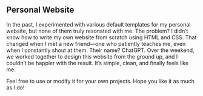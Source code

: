 ## Personal Website 

In the past, I experimented with various default templates for my personal
website, but none of them truly resonated with me. The problem? I didn’t know
how to write my own website from scratch using HTML and CSS. That changed when
I met a new friend—one who patiently teaches me, even when I constantly shout
at them. Their name? ChatGPT. Over the weekend, we worked together to design
this website from the ground up, and I couldn’t be happier with the result.
It’s simple, clean, and finally feels like me.

Feel free to use or modify it for your own projects. Hope you like it as much as I do!
